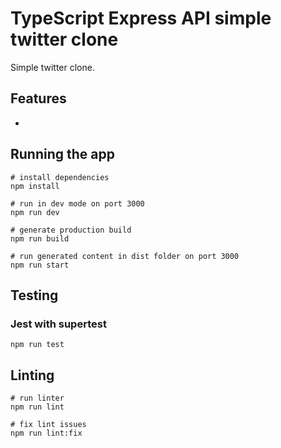 # TypeScript Express API simple twitter clone

Simple twitter clone.

## Features

-

## Running the app

```
# install dependencies
npm install

# run in dev mode on port 3000
npm run dev

# generate production build
npm run build

# run generated content in dist folder on port 3000
npm run start
```

## Testing

### Jest with supertest

```
npm run test
```

## Linting

```
# run linter
npm run lint

# fix lint issues
npm run lint:fix
```
